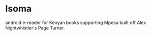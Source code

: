 Isoma
=====

android e-reader for Kenyan books supporting Mpesa built off Alex Nightwhistler's Page Turner.

